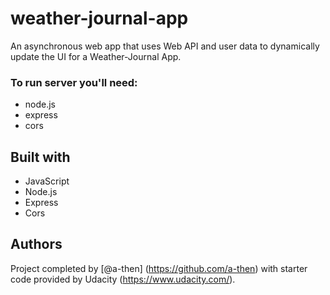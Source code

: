 # weather-journal-app
An asynchronous web app that uses Web API and user data to dynamically update the UI for a Weather-Journal App.

### To run server you'll need:
  - node.js
  - express
  - cors

## Built with
  - JavaScript
  - Node.js
  - Express
  - Cors

## Authors

Project completed by [@a-then] (https://github.com/a-then) with starter code provided by Udacity (https://www.udacity.com/).


